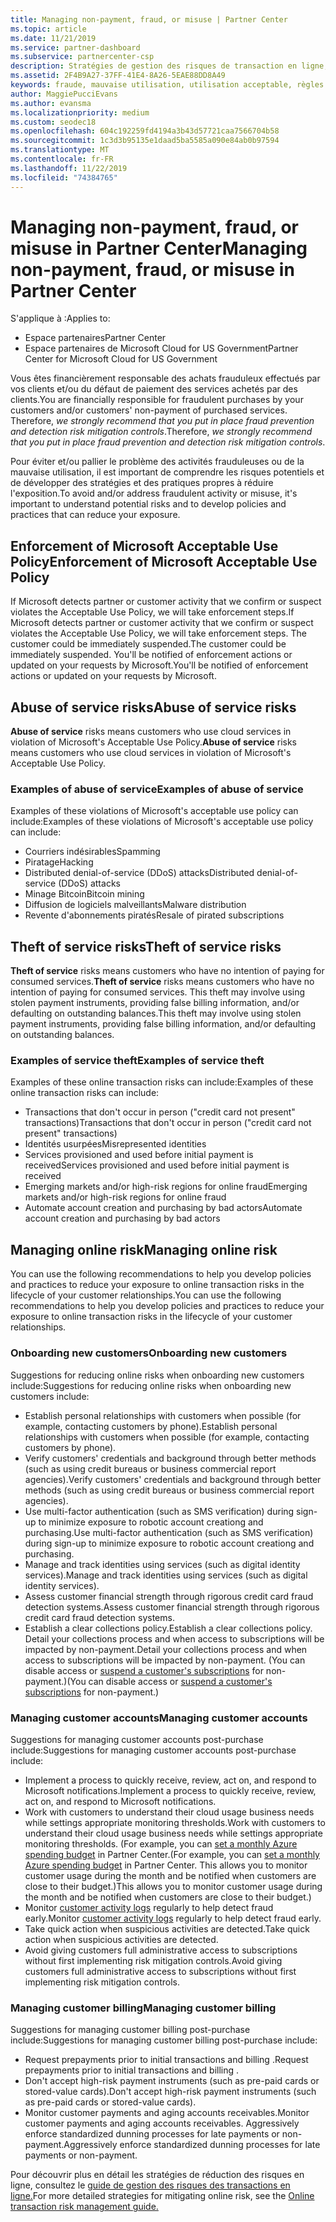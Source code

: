 ```yaml
---
title: Managing non-payment, fraud, or misuse | Partner Center
ms.topic: article
ms.date: 11/21/2019
ms.service: partner-dashboard
ms.subservice: partnercenter-csp
description: Stratégies de gestion des risques de transaction en ligne, y compris le défaut de paiement de biens et de services par des clients et les mauvaises utilisations ou activités frauduleuses
ms.assetid: 2F4B9A27-37FF-41E4-8A26-5EAE88DD8A49
keywords: fraude, mauvaise utilisation, utilisation acceptable, règles de bon usage, défaut de paiement, le client ne pas paye pas la facture, risque en ligne, vol de service, abus du service, suspendre un abonnement,
author: MaggiePucciEvans
ms.author: evansma
ms.localizationpriority: medium
ms.custom: seodec18
ms.openlocfilehash: 604c192259fd4194a3b43d57721caa7566704b58
ms.sourcegitcommit: 1c3d3b95135e1daad5ba5585a090e84ab0b97594
ms.translationtype: MT
ms.contentlocale: fr-FR
ms.lasthandoff: 11/22/2019
ms.locfileid: "74384765"
---
```

# <a name="managing-non-payment-fraud-or-misuse-in-partner-center"></a><span data-ttu-id="5b69a-104">Managing non-payment, fraud, or misuse in Partner Center</span><span class="sxs-lookup"><span data-stu-id="5b69a-104">Managing non-payment, fraud, or misuse in Partner Center</span></span>

<span data-ttu-id="5b69a-105">S'applique à :</span><span class="sxs-lookup"><span data-stu-id="5b69a-105">Applies to:</span></span>

- <span data-ttu-id="5b69a-106">Espace partenaires</span><span class="sxs-lookup"><span data-stu-id="5b69a-106">Partner Center</span></span>
- <span data-ttu-id="5b69a-107">Espace partenaires de Microsoft Cloud for US Government</span><span class="sxs-lookup"><span data-stu-id="5b69a-107">Partner Center for Microsoft Cloud for US Government</span></span>

<span data-ttu-id="5b69a-108">Vous êtes financièrement responsable des achats frauduleux effectués par vos clients et/ou du défaut de paiement des services achetés par des clients.</span><span class="sxs-lookup"><span data-stu-id="5b69a-108">You are financially responsible for fraudulent purchases by your customers and/or customers' non-payment of purchased services.</span></span> <span data-ttu-id="5b69a-109">Therefore, *we strongly recommend that you put in place fraud prevention and detection risk mitigation controls*.</span><span class="sxs-lookup"><span data-stu-id="5b69a-109">Therefore, *we strongly recommend that you put in place fraud prevention and detection risk mitigation controls*.</span></span>

<span data-ttu-id="5b69a-110">Pour éviter et/ou pallier le problème des activités frauduleuses ou de la mauvaise utilisation, il est important de comprendre les risques potentiels et de développer des stratégies et des pratiques propres à réduire l'exposition.</span><span class="sxs-lookup"><span data-stu-id="5b69a-110">To avoid and/or address fraudulent activity or misuse, it's important to understand potential risks and to develop policies and practices that can reduce your exposure.</span></span>

## <a name="enforcement-of-microsoft-acceptable-use-policy"></a><span data-ttu-id="5b69a-111">Enforcement of Microsoft Acceptable Use Policy</span><span class="sxs-lookup"><span data-stu-id="5b69a-111">Enforcement of Microsoft Acceptable Use Policy</span></span>

<span data-ttu-id="5b69a-112">If Microsoft detects partner or customer activity that we confirm or suspect violates the Acceptable Use Policy, we will take enforcement steps.</span><span class="sxs-lookup"><span data-stu-id="5b69a-112">If Microsoft detects partner or customer activity that we confirm or suspect violates the Acceptable Use Policy, we will take enforcement steps.</span></span> <span data-ttu-id="5b69a-113">The customer could be immediately suspended.</span><span class="sxs-lookup"><span data-stu-id="5b69a-113">The customer could be immediately suspended.</span></span> <span data-ttu-id="5b69a-114">You'll be notified of enforcement actions or updated on your requests by Microsoft.</span><span class="sxs-lookup"><span data-stu-id="5b69a-114">You'll be notified of enforcement actions or updated on your requests by Microsoft.</span></span>

## <a name="abuse-of-service-risks"></a><span data-ttu-id="5b69a-115">Abuse of service risks</span><span class="sxs-lookup"><span data-stu-id="5b69a-115">Abuse of service risks</span></span>

<span data-ttu-id="5b69a-116">**Abuse of service** risks means customers who use cloud services in violation of Microsoft's Acceptable Use Policy.</span><span class="sxs-lookup"><span data-stu-id="5b69a-116">**Abuse of service** risks means customers who use cloud services in violation of Microsoft's Acceptable Use Policy.</span></span>

### <a name="examples-of-abuse-of-service"></a><span data-ttu-id="5b69a-117">Examples of abuse of service</span><span class="sxs-lookup"><span data-stu-id="5b69a-117">Examples of abuse of service</span></span>

<span data-ttu-id="5b69a-118">Examples of these violations of Microsoft's acceptable use policy can include:</span><span class="sxs-lookup"><span data-stu-id="5b69a-118">Examples of these violations of Microsoft's acceptable use policy can include:</span></span>

- <span data-ttu-id="5b69a-119">Courriers indésirables</span><span class="sxs-lookup"><span data-stu-id="5b69a-119">Spamming</span></span>
- <span data-ttu-id="5b69a-120">Piratage</span><span class="sxs-lookup"><span data-stu-id="5b69a-120">Hacking</span></span>
- <span data-ttu-id="5b69a-121">Distributed denial-of-service (DDoS) attacks</span><span class="sxs-lookup"><span data-stu-id="5b69a-121">Distributed denial-of-service (DDoS) attacks</span></span>
- <span data-ttu-id="5b69a-122">Minage Bitcoin</span><span class="sxs-lookup"><span data-stu-id="5b69a-122">Bitcoin mining</span></span>
- <span data-ttu-id="5b69a-123">Diffusion de logiciels malveillants</span><span class="sxs-lookup"><span data-stu-id="5b69a-123">Malware distribution</span></span>
- <span data-ttu-id="5b69a-124">Revente d'abonnements piratés</span><span class="sxs-lookup"><span data-stu-id="5b69a-124">Resale of pirated subscriptions</span></span>

## <a name="theft-of-service-risks"></a><span data-ttu-id="5b69a-125">Theft of service risks</span><span class="sxs-lookup"><span data-stu-id="5b69a-125">Theft of service risks</span></span>

<span data-ttu-id="5b69a-126">**Theft of service** risks means customers who have no intention of paying for consumed services.</span><span class="sxs-lookup"><span data-stu-id="5b69a-126">**Theft of service** risks means customers who have no intention of paying for consumed services.</span></span> <span data-ttu-id="5b69a-127">This theft may involve using stolen payment instruments, providing false billing information, and/or defaulting on outstanding balances.</span><span class="sxs-lookup"><span data-stu-id="5b69a-127">This theft may involve using stolen payment instruments, providing false billing information, and/or defaulting on outstanding balances.</span></span>

### <a name="examples-of-service-theft"></a><span data-ttu-id="5b69a-128">Examples of service theft</span><span class="sxs-lookup"><span data-stu-id="5b69a-128">Examples of service theft</span></span>

<span data-ttu-id="5b69a-129">Examples of these online transaction risks can include:</span><span class="sxs-lookup"><span data-stu-id="5b69a-129">Examples of these online transaction risks can include:</span></span>

- <span data-ttu-id="5b69a-130">Transactions that don't occur in person ("credit card not present" transactions)</span><span class="sxs-lookup"><span data-stu-id="5b69a-130">Transactions that don't occur in person ("credit card not present" transactions)</span></span>
- <span data-ttu-id="5b69a-131">Identités usurpées</span><span class="sxs-lookup"><span data-stu-id="5b69a-131">Misrepresented identities</span></span>
- <span data-ttu-id="5b69a-132">Services provisioned and used before initial payment is received</span><span class="sxs-lookup"><span data-stu-id="5b69a-132">Services provisioned and used before initial payment is received</span></span>
- <span data-ttu-id="5b69a-133">Emerging markets and/or high-risk regions for online fraud</span><span class="sxs-lookup"><span data-stu-id="5b69a-133">Emerging markets and/or high-risk regions for online fraud</span></span>
- <span data-ttu-id="5b69a-134">Automate account creation and purchasing by bad actors</span><span class="sxs-lookup"><span data-stu-id="5b69a-134">Automate account creation and purchasing by bad actors</span></span>

## <a name="managing-online-risk"></a><span data-ttu-id="5b69a-135">Managing online risk</span><span class="sxs-lookup"><span data-stu-id="5b69a-135">Managing online risk</span></span>

<span data-ttu-id="5b69a-136">You can use the following recommendations to help you develop policies and practices to reduce your exposure to online transaction risks in the lifecycle of your customer relationships.</span><span class="sxs-lookup"><span data-stu-id="5b69a-136">You can use the following recommendations to help you develop policies and practices to reduce your exposure to online transaction risks in the lifecycle of your customer relationships.</span></span>

### <a name="onboarding-new-customers"></a><span data-ttu-id="5b69a-137">Onboarding new customers</span><span class="sxs-lookup"><span data-stu-id="5b69a-137">Onboarding new customers</span></span>

<span data-ttu-id="5b69a-138">Suggestions for reducing online risks when onboarding new customers include:</span><span class="sxs-lookup"><span data-stu-id="5b69a-138">Suggestions for reducing online risks when onboarding new customers include:</span></span>

- <span data-ttu-id="5b69a-139">Establish personal relationships with customers when possible (for example, contacting customers by phone).</span><span class="sxs-lookup"><span data-stu-id="5b69a-139">Establish personal relationships with customers when possible (for example, contacting customers by phone).</span></span>
- <span data-ttu-id="5b69a-140">Verify customers' credentials and background through better methods (such as using credit bureaus or business commercial report agencies).</span><span class="sxs-lookup"><span data-stu-id="5b69a-140">Verify customers' credentials and background through better methods (such as using credit bureaus or business commercial report agencies).</span></span>
- <span data-ttu-id="5b69a-141">Use multi-factor authentication (such as SMS verification) during sign-up to minimize exposure to robotic account creationg and purchasing.</span><span class="sxs-lookup"><span data-stu-id="5b69a-141">Use multi-factor authentication (such as SMS verification) during sign-up to minimize exposure to robotic account creationg and purchasing.</span></span>
- <span data-ttu-id="5b69a-142">Manage and track identities using services (such as digital identity services).</span><span class="sxs-lookup"><span data-stu-id="5b69a-142">Manage and track identities using services (such as digital identity services).</span></span>
- <span data-ttu-id="5b69a-143">Assess customer financial strength through rigorous credit card fraud detection systems.</span><span class="sxs-lookup"><span data-stu-id="5b69a-143">Assess customer financial strength through rigorous credit card fraud detection systems.</span></span>
- <span data-ttu-id="5b69a-144">Establish a clear collections policy.</span><span class="sxs-lookup"><span data-stu-id="5b69a-144">Establish a clear collections policy.</span></span> <span data-ttu-id="5b69a-145">Detail your collections process and when access to subscriptions will be impacted by non-payment.</span><span class="sxs-lookup"><span data-stu-id="5b69a-145">Detail your collections process and when access to subscriptions will be impacted by non-payment.</span></span> <span data-ttu-id="5b69a-146">(You can disable access or [suspend a customer's subscriptions](suspend-a-subscription.md) for non-payment.)</span><span class="sxs-lookup"><span data-stu-id="5b69a-146">(You can disable access or [suspend a customer's subscriptions](suspend-a-subscription.md) for non-payment.)</span></span>

### <a name="managing-customer-accounts"></a><span data-ttu-id="5b69a-147">Managing customer accounts</span><span class="sxs-lookup"><span data-stu-id="5b69a-147">Managing customer accounts</span></span>

<span data-ttu-id="5b69a-148">Suggestions for managing customer accounts post-purchase include:</span><span class="sxs-lookup"><span data-stu-id="5b69a-148">Suggestions for managing customer accounts post-purchase include:</span></span>

- <span data-ttu-id="5b69a-149">Implement a process to quickly receive, review, act on, and respond to Microsoft notifications.</span><span class="sxs-lookup"><span data-stu-id="5b69a-149">Implement a process to quickly receive, review, act on, and respond to Microsoft notifications.</span></span>
- <span data-ttu-id="5b69a-150">Work with customers to understand their cloud usage business needs while settings appropriate monitoring thresholds.</span><span class="sxs-lookup"><span data-stu-id="5b69a-150">Work with customers to understand their cloud usage business needs while settings appropriate monitoring thresholds.</span></span> <span data-ttu-id="5b69a-151">(For example, you can [set a monthly Azure spending budget](set-an-azure-spending-budget-for-your-customers.md) in Partner Center.</span><span class="sxs-lookup"><span data-stu-id="5b69a-151">(For example, you can [set a monthly Azure spending budget](set-an-azure-spending-budget-for-your-customers.md) in Partner Center.</span></span> <span data-ttu-id="5b69a-152">This allows you to monitor customer usage during the month and be notified when customers are close to their budget.)</span><span class="sxs-lookup"><span data-stu-id="5b69a-152">This allows you to monitor customer usage during the month and be notified when customers are close to their budget.)</span></span>
- <span data-ttu-id="5b69a-153">Monitor [customer activity logs](activity-logs.md) regularly to help detect fraud early.</span><span class="sxs-lookup"><span data-stu-id="5b69a-153">Monitor [customer activity logs](activity-logs.md) regularly to help detect fraud early.</span></span>
- <span data-ttu-id="5b69a-154">Take quick action when suspicious activities are detected.</span><span class="sxs-lookup"><span data-stu-id="5b69a-154">Take quick action when suspicious activities are detected.</span></span>
- <span data-ttu-id="5b69a-155">Avoid giving customers full administrative access to subscriptions without first implementing risk mitigation controls.</span><span class="sxs-lookup"><span data-stu-id="5b69a-155">Avoid giving customers full administrative access to subscriptions without first implementing risk mitigation controls.</span></span>

### <a name="managing-customer-billing"></a><span data-ttu-id="5b69a-156">Managing customer billing</span><span class="sxs-lookup"><span data-stu-id="5b69a-156">Managing customer billing</span></span>

<span data-ttu-id="5b69a-157">Suggestions for managing customer billing post-purchase include:</span><span class="sxs-lookup"><span data-stu-id="5b69a-157">Suggestions for managing customer billing post-purchase include:</span></span>

- <span data-ttu-id="5b69a-158">Request prepayments prior to initial transactions and billing .</span><span class="sxs-lookup"><span data-stu-id="5b69a-158">Request prepayments prior to initial transactions and billing .</span></span>
- <span data-ttu-id="5b69a-159">Don't accept high-risk payment instruments (such as pre-paid cards or stored-value cards).</span><span class="sxs-lookup"><span data-stu-id="5b69a-159">Don't accept high-risk payment instruments (such as pre-paid cards or stored-value cards).</span></span>
- <span data-ttu-id="5b69a-160">Monitor customer payments and aging accounts receivables.</span><span class="sxs-lookup"><span data-stu-id="5b69a-160">Monitor customer payments and aging accounts receivables.</span></span> <span data-ttu-id="5b69a-161">Aggressively enforce standardized dunning processes for late payments or non-payment.</span><span class="sxs-lookup"><span data-stu-id="5b69a-161">Aggressively enforce standardized dunning processes for late payments or non-payment.</span></span>

<span data-ttu-id="5b69a-162">Pour découvrir plus en détail les stratégies de réduction des risques en ligne, consultez le [guide de gestion des risques des transactions en ligne.](https://assets.windowsphone.com/7d885238-e13b-4f10-a682-3d5adacd2859/CSP-PartnerRiskGuide-APSFinal_InvariantCulture_Default.zip)</span><span class="sxs-lookup"><span data-stu-id="5b69a-162">For more detailed strategies for mitigating online risk, see the [Online transaction risk management guide.](https://assets.windowsphone.com/7d885238-e13b-4f10-a682-3d5adacd2859/CSP-PartnerRiskGuide-APSFinal_InvariantCulture_Default.zip)</span></span>
